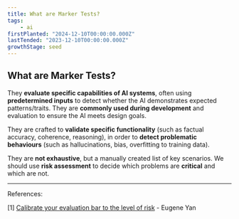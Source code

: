 ```yaml
---
title: What are Marker Tests?
tags: 
    - ai
firstPlanted: "2024-12-10T00:00:00.000Z"
lastTended: "2023-12-10T00:00:00.000Z"
growthStage: seed
---
```


## What are Marker Tests?

They **evaluate specific capabilities of AI systems**, often using **predetermined inputs** to detect whether the AI demonstrates expected patterns/traits. They are **commonly used during development** and evaluation to ensure the AI meets design goals.

They are crafted to **validate specific functionality** (such as factual accuracy, coherence, reasoning), in order to **detect problematic behaviours** (such as hallucinations, bias, overfitting to training data).

They are **not exhaustive**, but a manually created list of key scenarios. We should use **risk assessment** to decide which problems are **critical** and which are not.

<note-quote
    quote="The key is to balance between the potential benefits and risks of the application. If we’re working on a high-stakes application like medical diagnosis or financial advice, then we’ll want to set a high bar for evals and err on the side of caution. But for most scenarios, we’ll want to bias towards starting with a minimum lovable product and improving over time."
    sourceLink="#calibrate-your-evaluation-bar-to-the-level-of-risk"
    sourceText="[1]">
</note-quote>

--- 
References: 

<span
  id="calibrate-your-evaluation-bar-to-the-level-of-risk">
  [1] [Calibrate your evaluation bar to the level of risk](https://eugeneyan.com/writing/evals/#calibrate-your-evaluation-bar-to-the-level-of-risk) - Eugene Yan
</span><br/>